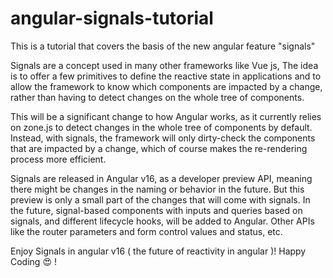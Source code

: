# angular-signals-tutorial
This is a tutorial that covers the basis of the new angular feature "signals"

Signals are a concept used in many other frameworks like Vue js, The idea is to offer a few primitives to define the reactive state in applications and to allow the framework to know which components are impacted by a change, rather than having to detect changes on the whole tree of components.

This will be a significant change to how Angular works, as it currently relies on zone.js to detect changes in the whole tree of components by default. Instead, with signals, the framework will only dirty-check the components that are impacted by a change, which of course makes the re-rendering process more efficient.

Signals are released in Angular v16, as a developer preview API, meaning there might be changes in the naming or behavior in the future. But this preview is only a small part of the changes that will come with signals. In the future, signal-based components with inputs and queries based on signals, and different lifecycle hooks, will be added to Angular. Other APIs like the router parameters and form control values and status, etc. 

Enjoy Signals in angular v16 ( the future of reactivity in angular )!
Happy Coding 😍 !
